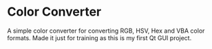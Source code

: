 # Color Converter

A simple color converter for converting RGB, HSV, Hex and VBA color formats. Made it just for training as this is my first Qt GUI project.
